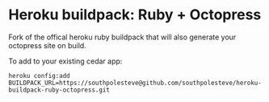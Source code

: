 Heroku buildpack: Ruby + Octopress
======================

Fork of the offical heroku ruby buildpack that will also generate your octopress site on build.

To add to your existing cedar app:

```
heroku config:add BUILDPACK_URL=https://southpolesteve@github.com/southpolesteve/heroku-buildpack-ruby-octopress.git
```
